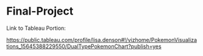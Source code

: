 # Final-Project
Link to Tableau Portion:

https://public.tableau.com/profile/lisa.denson#!/vizhome/PokemonVisualizations_15645388229550/DualTypePokemonChart?publish=yes
